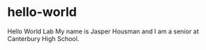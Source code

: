 # hello-world
Hello World Lab
My name is Jasper Housman and I am a senior at Canterbury High School.

